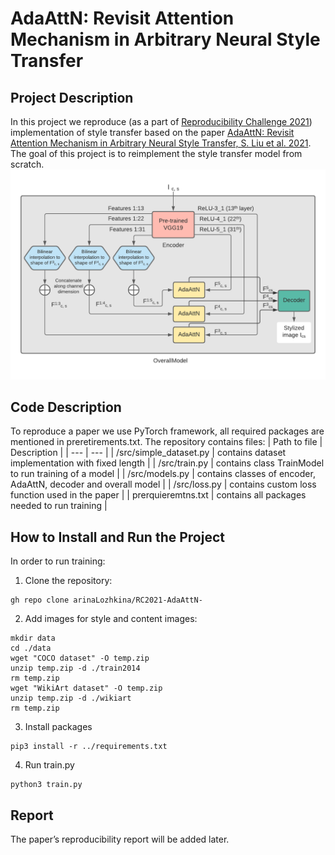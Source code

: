 # AdaAttN: Revisit Attention Mechanism in Arbitrary Neural Style Transfer

## Project Description 
In this project we reproduce (as a part of [Reproducibility Challenge 2021](https://paperswithcode.com/rc2021))  implementation of style transfer based on the paper [AdaAttN: Revisit Attention Mechanism in Arbitrary Neural Style Transfer, S. Liu et al. 2021](https://arxiv.org/abs/2108.03647). The goal of this project is to reimplement the style transfer model from scratch. 
![Alt text](./fullModel.png?raw=true "Title")


## Code Description 
To reproduce a paper we use PyTorch framework, all required packages are mentioned in preretirements.txt. 
The repository contains files: 
| Path to file | Description |
| --- | --- |
| /src/simple_dataset.py | contains dataset implementation with fixed length | 
| /src/train.py | contains class TrainModel to run training of a model |
| /src/models.py | contains classes of encoder, AdaAttN, decoder and overall model | 
| /src/loss.py | contains custom loss function used in the paper |
| prerquieremtns.txt | contains all packages needed to run training |

## How to Install and Run the Project 
In order to run training: 
1. Clone the repository: 
```
gh repo clone arinaLozhkina/RC2021-AdaAttN-
```
2. Add images for style and content images:  
```
mkdir data 
cd ./data 
wget "COCO dataset" -O temp.zip
unzip temp.zip -d ./train2014
rm temp.zip
wget "WikiArt dataset" -O temp.zip
unzip temp.zip -d ./wikiart
rm temp.zip
```
3. Install packages
```
pip3 install -r ../requirements.txt 
```
4. Run train.py 
```
python3 train.py 
```

## Report 
The paper’s reproducibility report will be added later. 
